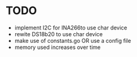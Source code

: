 # TODO

- implement I2C for INA266to use char device
- rewite DS18b20 to use char device
- make use of constants.go OR use a config file
- memory used increases over time
